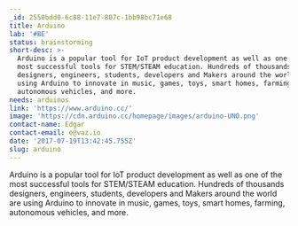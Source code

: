 ```yaml
---
_id: 2550bdd0-6c88-11e7-807c-1bb98bc71e68
title: Arduino
lab: '#BE'
status: brainstorming
short-desc: >-
  Arduino is a popular tool for IoT product development as well as one of the
  most successful tools for STEM/STEAM education. Hundreds of thousands
  designers, engineers, students, developers and Makers around the world are
  using Arduino to innovate in music, games, toys, smart homes, farming,
  autonomous vehicles, and more.
needs: arduinos
link: 'https://www.arduino.cc/'
image: 'https://cdn.arduino.cc/homepage/images/arduino-UNO.png'
contact-name: Edgar
contact-email: e@vaz.io
date: '2017-07-19T13:42:45.755Z'
slug: arduino
---
```

Arduino is a popular tool for IoT product development as well as one of the most successful tools for STEM/STEAM education. Hundreds of thousands designers, engineers, students, developers and Makers around the world are using Arduino to innovate in music, games, toys, smart homes, farming, autonomous vehicles, and more.
